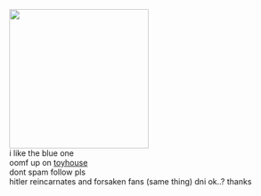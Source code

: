 <img src="https://64.media.tumblr.com/b826b297a3f0bce690389864441f9073/tumblr_ok9m72QrcX1r2njwko1_r1_640.gifv" class="fr-fic fr-dii fr-fil" width="250" height="auto">

<br>
i like the blue one
<br>
oomf up on <a href="https://toyhou.se/happy-chaos">toyhouse</a>
<br>
dont spam follow pls
<br>
hitler reincarnates and forsaken fans (same thing) dni ok..? thanks
